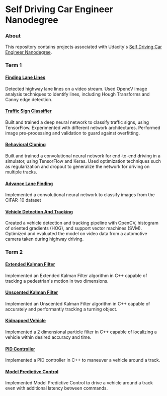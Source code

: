 Self Driving Car Engineer Nanodegree
====================================


### About

This repository contains projects associated with Udacity's [Self Driving Car Engineer Nanodegree](https://www.udacity.com/course/self-driving-car-engineer-nanodegree--nd013).

### Term 1

#### [Finding Lane Lines](https://github.com/moisesvw/carnd/tree/master/finding-lanelines)

Detected highway lane lines on a video stream. Used OpencV image analysis techniques to identify lines, including Hough Transforms and Canny edge detection.

#### [Traffic Sign Classifier](https://github.com/moisesvw/Traffic-Sign-Recognition)

Built and trained a deep neural network to classify traffic signs, using TensorFlow. Experimented with different network architectures. Performed image pre-processing and validation to guard against overfitting.

#### [Behavioral Cloning](https://github.com/moisesvw/carnd/tree/master/behavioral-cloning)

Built and trained a convolutional neural network for end-to-end driving in a simulator, using TensorFlow and Keras. Used optimization techniques such as regularization and dropout to generalize the network for driving on multiple tracks.

#### [Advance Lane Finding](https://github.com/moisesvw/carnd/tree/master/advance-lane-lines)

Implemented a convolutional neural network to classify images from the CIFAR-10 dataset

#### [Vehicle Detection And Tracking](https://github.com/moisesvw/carnd/tree/master/vehicle-detection-svm-master)

Created a vehicle detection and tracking pipeline with OpenCV, histogram of oriented gradients (HOG), and support vector machines (SVM). Optimized and evaluated the model on video data from a automotive camera taken during highway driving.

### Term 2

#### [Extended Kalman Filter]()

Implemented an Extended Kalman Filter algorithm in C++ capable of tracking a pedestrian's motion in two dimensions.

#### [Unscented Kalman Filter](https://github.com/moisesvw/carnd/tree/master/unscented-kalman-filter)

Implemented an Unscented Kalman Filter algorithm in C++ capable of accurately and performantly tracking a turning object.

#### [Kidnapped Vehicle](https://github.com/moisesvw/carnd/tree/master/kidnapped-vehicle)

Implemented a 2 dimensional particle filter in C++ capable of localizing a vehicle within desired accuracy and time.

#### [PID Controller](https://github.com/moisesvw/carnd/tree/master/pid-control)
Implemented a PID controller in C++ to maneuver a vehicle around a track.

#### [Model Predictive Control](https://github.com/moisesvw/carnd/tree/master/mpc)

Implemented Model Predictive Control to drive a vehicle around a track even with additional latency between commands.